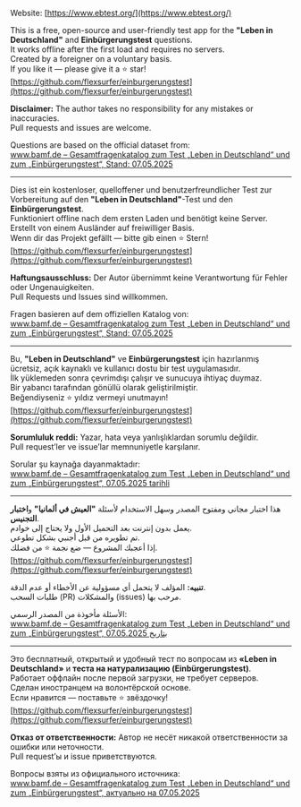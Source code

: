 Website: [https://www.ebtest.org/](https://www.ebtest.org/)

This is a free, open-source and user-friendly test app for the **"Leben in Deutschland"** and **Einbürgerungstest** questions.  
It works offline after the first load and requires no servers.  
Created by a foreigner on a voluntary basis.  
If you like it — please give it a ⭐ star!  
[https://github.com/flexsurfer/einburgerungstest](https://github.com/flexsurfer/einburgerungstest)

**Disclaimer:** The author takes no responsibility for any mistakes or inaccuracies.  
Pull requests and issues are welcome.  

Questions are based on the official dataset from:  
[www.bamf.de – Gesamtfragenkatalog zum Test „Leben in Deutschland“ und zum „Einbürgerungstest“, Stand: 07.05.2025](https://www.bamf.de)

---

Dies ist ein kostenloser, quelloffener und benutzerfreundlicher Test zur Vorbereitung auf den **"Leben in Deutschland"**-Test und den **Einbürgerungstest**.  
Funktioniert offline nach dem ersten Laden und benötigt keine Server.  
Erstellt von einem Ausländer auf freiwilliger Basis.  
Wenn dir das Projekt gefällt — bitte gib einen ⭐ Stern!  
[https://github.com/flexsurfer/einburgerungstest](https://github.com/flexsurfer/einburgerungstest)

**Haftungsausschluss:** Der Autor übernimmt keine Verantwortung für Fehler oder Ungenauigkeiten.  
Pull Requests und Issues sind willkommen.  

Fragen basieren auf dem offiziellen Katalog von:  
[www.bamf.de – Gesamtfragenkatalog zum Test „Leben in Deutschland“ und zum „Einbürgerungstest“, Stand: 07.05.2025](https://www.bamf.de)

---

Bu, **"Leben in Deutschland"** ve **Einbürgerungstest** için hazırlanmış ücretsiz, açık kaynaklı ve kullanıcı dostu bir test uygulamasıdır.  
İlk yüklemeden sonra çevrimdışı çalışır ve sunucuya ihtiyaç duymaz.  
Bir yabancı tarafından gönüllü olarak geliştirilmiştir.  
Beğendiyseniz ⭐ yıldız vermeyi unutmayın!  
[https://github.com/flexsurfer/einburgerungstest](https://github.com/flexsurfer/einburgerungstest)

**Sorumluluk reddi:** Yazar, hata veya yanlışlıklardan sorumlu değildir.  
Pull request’ler ve issue’lar memnuniyetle karşılanır.  

Sorular şu kaynağa dayanmaktadır:  
[www.bamf.de – Gesamtfragenkatalog zum Test „Leben in Deutschland“ und zum „Einbürgerungstest“, 07.05.2025 tarihli](https://www.bamf.de)

---

هذا اختبار مجاني ومفتوح المصدر وسهل الاستخدام لأسئلة **"العيش في ألمانيا"** و**اختبار التجنيس**.  
يعمل بدون إنترنت بعد التحميل الأول ولا يحتاج إلى خوادم.  
تم تطويره من قبل أجنبي بشكل تطوعي.  
إذا أعجبك المشروع — ضع نجمة ⭐ من فضلك.  
[https://github.com/flexsurfer/einburgerungstest](https://github.com/flexsurfer/einburgerungstest)

**تنبيه:** المؤلف لا يتحمل أي مسؤولية عن الأخطاء أو عدم الدقة.  
طلبات السحب (PR) والمشكلات (issues) مرحب بها.  

الأسئلة مأخوذة من المصدر الرسمي:  
[www.bamf.de – Gesamtfragenkatalog zum Test „Leben in Deutschland“ und zum „Einbürgerungstest“, بتاريخ 07.05.2025](https://www.bamf.de)

---

Это бесплатный, открытый и удобный тест по вопросам из **«Leben in Deutschland»** и **теста на натурализацию (Einbürgerungstest)**.  
Работает оффлайн после первой загрузки, не требует серверов.  
Сделан иностранцем на волонтёрской основе.  
Если нравится — поставьте ⭐ звёздочку!  
[https://github.com/flexsurfer/einburgerungstest](https://github.com/flexsurfer/einburgerungstest)

**Отказ от ответственности:** Автор не несёт никакой ответственности за ошибки или неточности.  
Pull request’ы и issue приветствуются.  

Вопросы взяты из официального источника:  
[www.bamf.de – Gesamtfragenkatalog zum Test „Leben in Deutschland“ und zum „Einbürgerungstest“, актуально на 07.05.2025](https://www.bamf.de)
